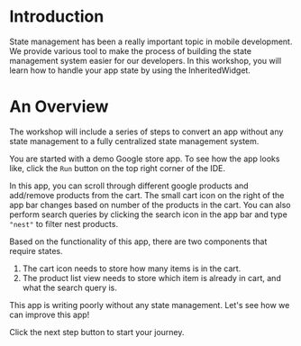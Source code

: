 # Introduction

State management has been a really important topic in mobile development.
We provide various tool to make the process of building the state
management system easier for our developers. In this workshop, you will
learn how to handle your app state by using the InheritedWidget.




# An Overview

The workshop will include a series of steps to convert an app without
any state management to a fully centralized state management system.

You are started with a demo Google store app. To see how the app looks
like, click the `Run` button on the top right corner of the IDE.

In this app, you can scroll through different google products and
add/remove products from the cart. The small cart icon on the right of
the app bar changes based on number of the products in the cart. You can
also perform search queries by clicking the search icon in the app bar
and type `"nest"` to filter nest products.

Based on the functionality of this app, there are two components that
require states.

1. The cart icon needs to store how many items is in the cart.
2. The product list view needs to store which item is already in cart, and
what the search query is.

This app is writing poorly without any state management. Let's see how
we can improve this app!





Click the next step button to start your journey.
